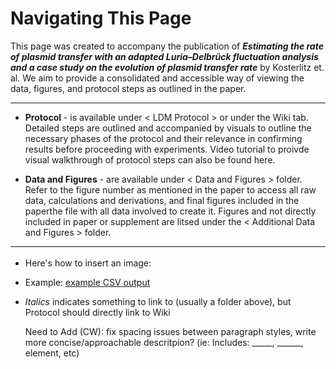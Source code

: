 # Navigating This Page 

This page was created to accompany the publication of **_Estimating the rate of plasmid transfer with an adapted Luria–Delbrück fluctuation analysis and a case study on the evolution of plasmid transfer rate_** by Kosterlitz et. al. We aim to provide a consolidated and accessible way of viewing the data, figures, and protocol steps as outlined in the paper. 
_________________________________________
- **Protocol**  - is available under < LDM Protocol > or under the Wiki tab. Detailed steps are outlined and accompanied by visuals to outline the necessary phases of the protocol and their relevance in confirming results before proceeding with experiments. Video tutorial to proivde visual walkthrough of protocol steps can also be found here. 
* **Data and Figures** - are available under < Data and Figures > folder. Refer to the figure number as mentioned in the paper to access all raw data, calculations and derivations, and final figures included in the paperthe file with all data involved to create it. Figures and not directly included in paper or supplement are litsed under the < Additional Data and Figures > folder. 



_____________________________________________

* Here's how to insert an image: <img src="https://github.com/livkosterlitz/LDMprotocol/blob/main/Misc.%20Images/Screen%20Shot%202022-01-17%20at%2011.47.58%20PM.png" width="55" height="17"> 
* Example: [example CSV output]()  
* _Italics_
<this> indicates something to link to (usually a folder above), but Protocol should directly link to Wiki
  
  Need to Add (CW): fix spacing issues between paragraph styles, write more concise/approachable descritpion? (ie: Includes: _____, ______, element, etc)
